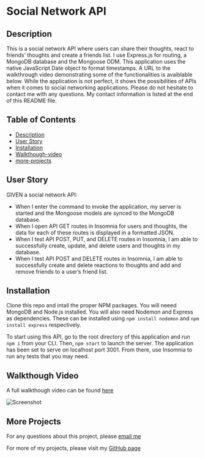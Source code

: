 # Social Network API
## Description
This is a social network API where users can share their thoughts, react to friends’ thoughts and create a friends list. I use Express.js for routing, a MongoDB database and the Mongoose ODM. This application uses the native JavaScript Date object to format timestamps. A URL to the walkthrough video demonstrating some of the functionalities is avaiblable below. While the application is not perfect, it shows the possibilities of APIs when it comes to social networking applications. Please do not hesitate to contact me with any questions. My contact information is listed at the end of this README file. 

## Table of Contents
- [Description](#description)
- [User Story](#user-story)
- [Installation](#installation)
- [Walkthough-video](#walkthrough-video)
- [more-projects](#more-projects)

## User Story
GIVEN a social network API:
- When I enter the command to invoke the application, my server is started and the Mongoose models are synced to the MongoDB database.
- When I open API GET routes in Insomnia for users and thoughts, the data for each of these routes is displayed in a formatted JSON.
- When I test API POST, PUT, and DELETE routes in Insomnia, I am able to successfully create, update, and delete users and thoughts in my database.
- When I test API POST and DELETE routes in Insomnia, I am able to successfully create and delete reactions to thoughts and add and remove friends to a user’s friend list.

## Installation 
Clone this repo and intall the proper NPM packages. You will neeed MongoDB and Node.js installed. You will also need Nodemon and Express as dependencies. These can be installed using `npm install nodemon` and `npm install express` respectively. 

To start using this API, go to the root directory of this application and run `npm i` from your CLI. Then, `npm start` to launch the server. The application has been set to serve on localhost port 3001. From there, use Insomnia to run any tests that you may need.

## Walkthough Video
A full walkthough video can be found [here](https://drive.google.com/file/d/1_0kt4sclbheGYw2ph0CYW5Pn39C264s_/view?usp=sharing)

![Screenshot](/assets/malick-ba-tutorial.gif)

## More Projects
For any questions about this project, please [email me](malickbax@gmail.com)

For more of my projects, please visit my [GitHub page](https://github.com/malickbax)